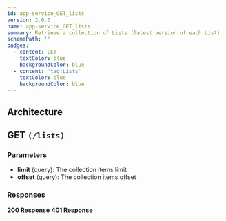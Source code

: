 ```yaml
---
id: app-service_GET_lists
version: 2.0.0
name: app-service_GET_lists
summary: Retrieve a collection of Lists (latest version of each List)
schemaPath: ''
badges:
  - content: GET
    textColor: blue
    backgroundColor: blue
  - content: 'tag:Lists'
    textColor: blue
    backgroundColor: blue
---
```

## Architecture
<NodeGraph />



## GET `(/lists)`

### Parameters
- **limit** (query): The collection items limit
- **offset** (query): The collection items offset




### Responses
**200 Response**
<SchemaViewer file="response-200.json" maxHeight="500" id="response-200" />
      **401 Response**
<SchemaViewer file="response-401.json" maxHeight="500" id="response-401" />
